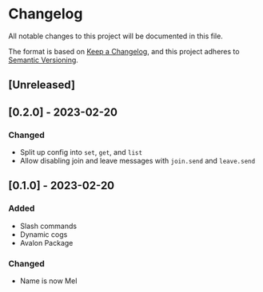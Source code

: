 # Changelog

All notable changes to this project will be documented in this file.

The format is based on [Keep a Changelog](https://keepachangelog.com/en/1.0.0/),
and this project adheres to [Semantic Versioning](https://semver.org/spec/v2.0.0.html).

## [Unreleased]

## [0.2.0] - 2023-02-20

### Changed
- Split up config into `set`, `get`, and `list`
- Allow disabling join and leave messages with `join.send` and `leave.send`

## [0.1.0] - 2023-02-20

### Added
- Slash commands
- Dynamic cogs
- Avalon Package

### Changed
- Name is now Mel
